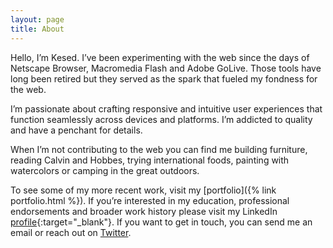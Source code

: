 ```yaml
---
layout: page
title: About
---
```

Hello, I’m Kesed. I’ve been experimenting with the web since the days of Netscape Browser, Macromedia Flash and Adobe GoLive. Those tools have long been retired but they served as the spark that fueled my fondness for the web.

I’m passionate about crafting responsive and intuitive user experiences that function seamlessly across devices and platforms. I’m addicted to quality and have a penchant for details.

When I’m not contributing to the web you can find me building furniture, reading Calvin and Hobbes, trying international foods, painting with watercolors or camping in the great outdoors.

To see some of my more recent work, visit my [portfolio]({% link portfolio.html %}). If you’re interested in my education, professional endorsements and broader work history please visit my LinkedIn [profile](//www.linkedin.com/in/kesed){:target="_blank"}. If you want to get in touch, you can send me an email or reach out on [Twitter](//twitter.com/kesedmillay).
